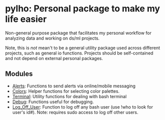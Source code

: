 # pylho: Personal package to make my life easier
Non-general purpose package that facilitates my personal workflow for analyzing
data and working on ds/ml projects.

Note, this is *not* mean't to be a general utility package used across
different projects, such as general io functions. Projects should be
self-contained and not depend on external personal packages.

## Modules
- [Alerts](alerts): Functions to send alerts via online/mobile messaging
- [Colors](colors): Helper functions for selecting color palettes.
- [Terminal](terminal): Utility functions for dealing with bash terminal
- [Debug](debug): Functions useful for debugging.
- [Log_Off_User](log_off_user): Function to log off any bash user (use !who to look for user's id#). Note: requires sudo access to log off other users.